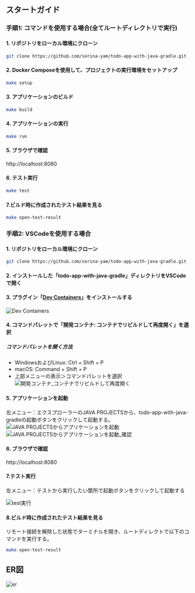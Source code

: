 ## スタートガイド

### 手順1: コマンドを使用する場合(全てルートディレクトリで実行)
#### 1. リポジトリをローカル環境にクローン

```zsh
git clone https://github.com/serina-yam/todo-app-with-java-gradle.git
```

#### 2. Docker Composeを使用して、プロジェクトの実行環境をセットアップ

```zsh
make setup
```

#### 3. アプリケーションのビルド

```zsh
make build
```

#### 4. アプリケーションの実行

```zsh
make run
```

#### 5. ブラウザで確認

http://localhost:8080

#### 6. テスト実行

```zsh
make test
```

#### 7.ビルド時に作成されたテスト結果を見る

```zsh
make open-test-result
```


### 手順2: VSCodeを使用する場合

#### 1. リポジトリをローカル環境にクローン

```bash
git clone https://github.com/serina-yam/todo-app-with-java-gradle.git
```

#### 2. インストールした「todo-app-with-java-gradle」ディレクトリをVSCodeで開く

#### 3. プラグイン「[Dev Containers](https://marketplace.visualstudio.com/items?itemName=ms-vscode-remote.remote-containers)」をインストールする

![Dev Containers](https://github.com/serina-yam/todo-app-with-java-gradle/assets/64587946/daeb67a3-aa20-4ddd-ae93-452ef9217e93)

#### 4. コマンドパレットで「開発コンテナ: コンテナでリビルドして再度開く」を選択

##### コマンドパレットを開く方法
- WindowsおよびLinux: Ctrl + Shift + P
- macOS: Command + Shift + P
- 上部メニューの表示＞コマンドパレットを選択
![開発コンテナ_コンテナでリビルドして再度開く](https://github.com/serina-yam/todo-app-with-java-gradle/assets/64587946/9a9993c6-ea74-456b-9f31-ed81b1466d13)


#### 5. アプリケーションを起動

左メニュー：エクスプローラーのJAVA PROJECTSから、todo-app-with-java-gradleの起動ボタンをクリックして起動する。
![JAVA PROJECTSからアプリケーションを起動](https://github.com/serina-yam/todo-app-with-java-gradle/assets/64587946/c78d4bf9-5016-456f-8f66-08486b4a349b)
![JAVA PROJECTSからアプリケーションを起動_確認](https://github.com/serina-yam/todo-app-with-java-gradle/assets/64587946/a3597f1c-7b8b-426c-a15c-44565e2300ed)

#### 6. ブラウザで確認

http://localhost:8080

#### 7.テスト実行

左メニュー：テストから実行したい箇所で起動ボタンをクリックして起動する

![test実行](https://github.com/serina-yam/todo-app-with-java-gradle/assets/64587946/4104b948-d54d-49c1-a4d8-91998fa7960d)

#### 8.ビルド時に作成されたテスト結果を見る

リモート接続を解除した状態でターミナルを開き、ルートディレクトで以下のコマンドを実行する。

```zsh
make open-test-result
```



## ER図
![er](https://github.com/serina-yam/todo-app-with-java-gradle/assets/64587946/4ff7b7c5-57b7-4ec7-a3b0-ad79d8c0d80e)
